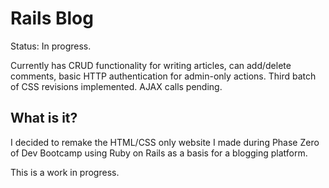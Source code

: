# Rails Blog
Status: In progress. 

Currently has CRUD functionality for writing articles, can add/delete comments, basic HTTP authentication for admin-only actions. Third batch of CSS revisions implemented. AJAX calls pending.

## What is it?
I decided to remake the HTML/CSS only website I made during Phase Zero of Dev Bootcamp using Ruby on Rails as a basis for a blogging platform.

This is a work in progress.
